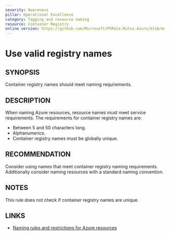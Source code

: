 ```yaml
---
severity: Awareness
pillar: Operational Excellence
category: Tagging and resource naming
resource: Container Registry
online version: https://github.com/Microsoft/PSRule.Rules.Azure/blob/main/docs/en/rules/Azure.ACR.Name.md
---
```


# Use valid registry names

## SYNOPSIS

Container registry names should meet naming requirements.

## DESCRIPTION

When naming Azure resources, resource names must meet service requirements.
The requirements for container registry names are:

- Between 5 and 50 characters long.
- Alphanumerics.
- Container registry names must be globally unique.

## RECOMMENDATION

Consider using names that meet container registry naming requirements.
Additionally consider naming resources with a standard naming convention.

## NOTES

This rule does not check if container registry names are unique.

## LINKS

- [Naming rules and restrictions for Azure resources](https://docs.microsoft.com/azure/azure-resource-manager/management/resource-name-rules)
